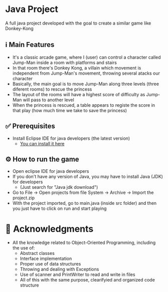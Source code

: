 # Java Project

A full java project developed with the goal to create a similar game like Donkey-Kong

## ℹ️ Main Features

- It's a classic arcade game, where I (user) can control a character called Jump-Man inside a room with platforms and stairs
- In that room there's Donkey Kong, a villain which movement is independent from Jump-Man's movement, throwing several atacks our character
- Basically, the main goal is to move Jump-Man along three levels (three diferent rooms) to rescue the princess
- The layout of the rooms will have a highest score of difficulty as Jump-Man will pass to another level
- When the princess is rescued, a table appears to registe the score in that play (how much time we take to save the princess)

## ✅ Prerequisites

- Install Eclipse IDE for java developers (the latest version)
   - [You can install it here](https://eclipseide.org/)

## ⚙️ How to run the game

- Open eclipse IDE for java developers
- If you don't have any version of Java, you may have to install Java (JDK) for developers 
   - (Just search for "Java jdk download")
- Go to File -> Open projects from file System -> Archive -> Import the project.zip
- With the project imported, go to main.java (inside src folder) and then you just have to click on run and start playing

# 🧠 Acknowledgments
- All the knowledge related to Object-Oriented Programming, including the use of:
   - Abstract classes
   - Interface implementation
   - Proper use of data structures
   - Throwing and dealing with Exceptions
   - Use of scanner and PrintWriter to read and write in files
   - All of this with the same purpose, clearifyied and organized code structure